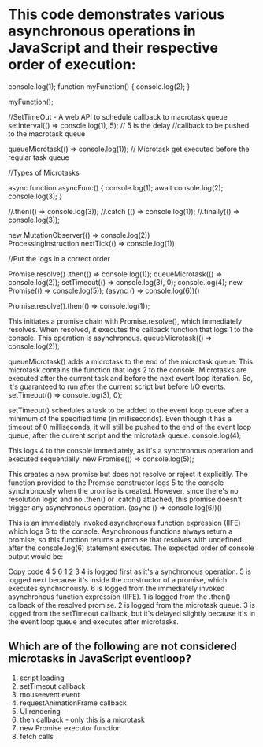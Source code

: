 # This code demonstrates various asynchronous operations in JavaScript and their respective order of execution:


console.log(1);
function myFunction() {
  console.log(2);
}

myFunction();

//SetTimeOut - A web API to schedule callback to macrotask queue
setInterval(() => console.log(1), 5); // 5 is the delay
//callback to be pushed to the macrotask queue

queueMicrotask(() => console.log(1));
// Microtask get executed before the regular task queue

//Types of Microtasks

async function asyncFunc() {
  console.log(1);
  await console.log(2);
  console.log(3);
}

//.then(() => console.log(3));
//.catch (() => console.log(1));
//.finally(() => console.log(3));

new MutationObserver(() => console.log(2))
ProcessingInstruction.nextTick(() => console.log(1))

//Put the logs in a correct order

Promise.resolve()
  .then(() => console.log(1));
queueMicrotask(() => console.log(2));
setTimeout(() => console.log(3), 0);
console.log(4);
new Promise(() => console.log(5));
(async () => console.log(6))()

Promise.resolve().then(() => console.log(1));

This initiates a promise chain with Promise.resolve(), which immediately resolves. When resolved, it executes the callback function that logs 1 to the console. This operation is asynchronous.
queueMicrotask(() => console.log(2));

queueMicrotask() adds a microtask to the end of the microtask queue. This microtask contains the function that logs 2 to the console. Microtasks are executed after the current task and before the next event loop iteration. So, it's guaranteed to run after the current script but before I/O events.
setTimeout(() => console.log(3), 0);

setTimeout() schedules a task to be added to the event loop queue after a minimum of the specified time (in milliseconds). Even though it has a timeout of 0 milliseconds, it will still be pushed to the end of the event loop queue, after the current script and the microtask queue.
console.log(4);

This logs 4 to the console immediately, as it's a synchronous operation and executed sequentially.
new Promise(() => console.log(5));

This creates a new promise but does not resolve or reject it explicitly. The function provided to the Promise constructor logs 5 to the console synchronously when the promise is created. However, since there's no resolution logic and no .then() or .catch() attached, this promise doesn't trigger any asynchronous operation.
(async () => console.log(6))()

This is an immediately invoked asynchronous function expression (IIFE) which logs 6 to the console. Asynchronous functions always return a promise, so this function returns a promise that resolves with undefined after the console.log(6) statement executes.
The expected order of console output would be:

Copy code
4
5
6
1
2
3
4 is logged first as it's a synchronous operation.
5 is logged next because it's inside the constructor of a promise, which executes synchronously.
6 is logged from the immediately invoked asynchronous function expression (IIFE).
1 is logged from the .then() callback of the resolved promise.
2 is logged from the microtask queue.
3 is logged from the setTimeout callback, but it's delayed slightly because it's in the event loop queue and executes after microtasks.

## Which are of the following are not considered microtasks in JavaScript eventloop?

1. script loading
2. setTimeout callback
3. mouseevent event
4. requestAnimationFrame callback
5. UI rendering
6. then callback - only this is a microtask
7. new Promise executor function
8. fetch calls